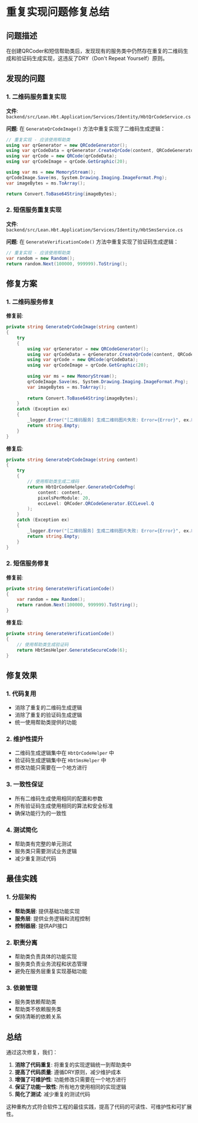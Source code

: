 # 重复实现问题修复总结

## 问题描述

在创建QRCoder和短信帮助类后，发现现有的服务类中仍然存在重复的二维码生成和验证码生成实现，这违反了DRY（Don't Repeat Yourself）原则。

## 发现的问题

### 1. 二维码服务重复实现
**文件**: `backend/src/Lean.Hbt.Application/Services/Identity/HbtQrCodeService.cs`

**问题**: 在 `GenerateQrCodeImage()` 方法中重复实现了二维码生成逻辑：
```csharp
// 重复实现 - 应该使用帮助类
using var qrGenerator = new QRCodeGenerator();
using var qrCodeData = qrGenerator.CreateQrCode(content, QRCodeGenerator.ECCLevel.Q);
using var qrCode = new QRCode(qrCodeData);
using var qrCodeImage = qrCode.GetGraphic(20);

using var ms = new MemoryStream();
qrCodeImage.Save(ms, System.Drawing.Imaging.ImageFormat.Png);
var imageBytes = ms.ToArray();

return Convert.ToBase64String(imageBytes);
```

### 2. 短信服务重复实现
**文件**: `backend/src/Lean.Hbt.Application/Services/Identity/HbtSmsService.cs`

**问题**: 在 `GenerateVerificationCode()` 方法中重复实现了验证码生成逻辑：
```csharp
// 重复实现 - 应该使用帮助类
var random = new Random();
return random.Next(100000, 999999).ToString();
```

## 修复方案

### 1. 二维码服务修复

**修复前**:
```csharp
private string GenerateQrCodeImage(string content)
{
    try
    {
        using var qrGenerator = new QRCodeGenerator();
        using var qrCodeData = qrGenerator.CreateQrCode(content, QRCodeGenerator.ECCLevel.Q);
        using var qrCode = new QRCode(qrCodeData);
        using var qrCodeImage = qrCode.GetGraphic(20);
        
        using var ms = new MemoryStream();
        qrCodeImage.Save(ms, System.Drawing.Imaging.ImageFormat.Png);
        var imageBytes = ms.ToArray();
        
        return Convert.ToBase64String(imageBytes);
    }
    catch (Exception ex)
    {
        _logger.Error("[二维码服务] 生成二维码图片失败: Error={Error}", ex.Message);
        return string.Empty;
    }
}
```

**修复后**:
```csharp
private string GenerateQrCodeImage(string content)
{
    try
    {
        // 使用帮助类生成二维码
        return HbtQrCodeHelper.GenerateQrCodePng(
            content: content,
            pixelsPerModule: 20,
            eccLevel: QRCoder.QRCodeGenerator.ECCLevel.Q
        );
    }
    catch (Exception ex)
    {
        _logger.Error("[二维码服务] 生成二维码图片失败: Error={Error}", ex.Message);
        return string.Empty;
    }
}
```

### 2. 短信服务修复

**修复前**:
```csharp
private string GenerateVerificationCode()
{
    var random = new Random();
    return random.Next(100000, 999999).ToString();
}
```

**修复后**:
```csharp
private string GenerateVerificationCode()
{
    // 使用帮助类生成验证码
    return HbtSmsHelper.GenerateSecureCode(6);
}
```

## 修复效果

### 1. 代码复用
- 消除了重复的二维码生成逻辑
- 消除了重复的验证码生成逻辑
- 统一使用帮助类提供的功能

### 2. 维护性提升
- 二维码生成逻辑集中在 `HbtQrCodeHelper` 中
- 验证码生成逻辑集中在 `HbtSmsHelper` 中
- 修改功能只需要在一个地方进行

### 3. 一致性保证
- 所有二维码生成使用相同的配置和参数
- 所有验证码生成使用相同的算法和安全标准
- 确保功能行为的一致性

### 4. 测试简化
- 帮助类有完整的单元测试
- 服务类只需要测试业务逻辑
- 减少重复测试代码

## 最佳实践

### 1. 分层架构
- **帮助类层**: 提供基础功能实现
- **服务层**: 提供业务逻辑和流程控制
- **控制器层**: 提供API接口

### 2. 职责分离
- 帮助类负责具体的功能实现
- 服务类负责业务流程和状态管理
- 避免在服务层重复实现基础功能

### 3. 依赖管理
- 服务类依赖帮助类
- 帮助类不依赖服务类
- 保持清晰的依赖关系

## 总结

通过这次修复，我们：

1. **消除了代码重复**: 将重复的实现逻辑统一到帮助类中
2. **提高了代码质量**: 遵循DRY原则，减少维护成本
3. **增强了可维护性**: 功能修改只需要在一个地方进行
4. **保证了功能一致性**: 所有地方使用相同的实现逻辑
5. **简化了测试**: 减少重复的测试代码

这种重构方式符合软件工程的最佳实践，提高了代码的可读性、可维护性和可扩展性。 